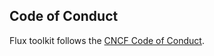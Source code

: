 ## Code of Conduct

Flux toolkit follows the [CNCF Code of Conduct](https://github.com/cncf/foundation/blob/master/code-of-conduct.md).
